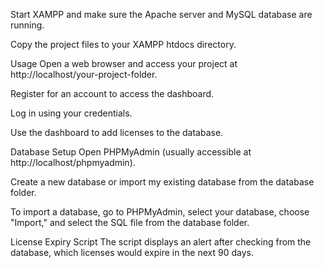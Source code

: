 Start XAMPP and make sure the Apache server and MySQL database are running.

Copy the project files to your XAMPP htdocs directory.

Usage
Open a web browser and access your project at http://localhost/your-project-folder.

Register for an account to access the dashboard.

Log in using your credentials.

Use the dashboard to add licenses to the database.

Database Setup
Open PHPMyAdmin (usually accessible at http://localhost/phpmyadmin).

Create a new database or import my existing database from the database folder.

To import a database, go to PHPMyAdmin, select your database, choose "Import," and select the SQL file from the database folder.

License Expiry Script
The script displays an alert after checking from the database, which licenses would expire in the next 90 days.
